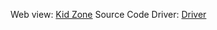 Web view: [Kid Zone]
Source Code Driver: [Driver]

[Kid Zone]: https://ankhanh172.github.io
[Driver]: https://drive.google.com/file/d/1vWRaet_wZY3Hg4OiKlrtzhdJ3mMZddri/view?usp=sharing
